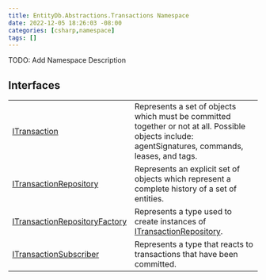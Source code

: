 ```yaml
---
title: EntityDb.Abstractions.Transactions Namespace
date: 2022-12-05 18:26:03 -08:00
categories: [csharp,namespace]
tags: []
---
```



TODO: Add Namespace Description

## Interfaces
<table><tr><td><a href='/posts/csharp.interface.entitydb.abstractions.transactions.itransaction/'>ITransaction</a></td><td>
Represents a set of objects which must be committed together or not at all. Possible objects include:
agentSignatures,
commands, leases, and tags.
</td></tr><tr><td><a href='/posts/csharp.interface.entitydb.abstractions.transactions.itransactionrepository/'>ITransactionRepository</a></td><td>
Represents an explicit set of objects which represent a complete history of a set of entities.
</td></tr><tr><td><a href='/posts/csharp.interface.entitydb.abstractions.transactions.itransactionrepositoryfactory/'>ITransactionRepositoryFactory</a></td><td>
Represents a type used to create instances of <a href='/posts/csharp.interface.entitydb.abstractions.transactions.itransactionrepository/'>ITransactionRepository</a>.
</td></tr><tr><td><a href='/posts/csharp.interface.entitydb.abstractions.transactions.itransactionsubscriber/'>ITransactionSubscriber</a></td><td>
Represents a type that reacts to transactions that have been committed.
</td></tr></table>
